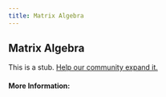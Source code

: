 ```yaml
---
title: Matrix Algebra
---
```


## Matrix Algebra

This is a stub. [Help our community expand it.](https://github.com/freeCodeCamp/guide-articles/tree/master/articles/Math/Linear-Algebra/Matrix-Algebra/index.md)

<!-- The article goes here, in GitHub-flavored Markdown. Feel free to add YouTube videos, images, and CodePen/JSBin embeds  -->

#### More Information:
<!-- Please add any articles you think might be helpful to read before writing the article -->


